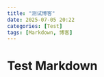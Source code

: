 ```yaml
---
title: "测试博客"
date: 2025-07-05 20:22
categories: [Test]
tags: [Markdown, 博客]
---
```


# Test Markdown
